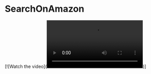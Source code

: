 # SearchOnAmazon

[![Watch the video](<video controls src="Screencast from 2025-05-06 18-49-55 (online-video-cutter.com).mp4" title="Title"></video>)]
